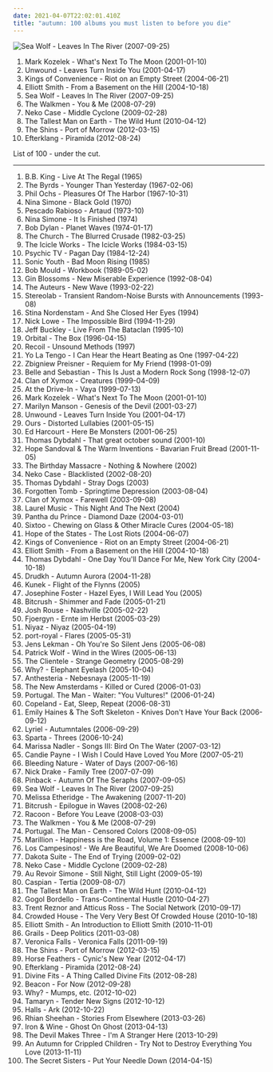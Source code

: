 ```yaml
---
date: 2021-04-07T22:02:01.410Z
title: "autumn: 100 albums you must listen to before you die"
---
```

![Sea Wolf - Leaves In The River (2007-09-25)](http://coverartarchive.org/release/1f535139-1a00-4da7-89cc-94cb50ceb44d/3886056504-500.jpg "Sea Wolf - Leaves In The River (2007-09-25)")
<ol class="albums">
<li data-cover="http://coverartarchive.org/release/00a492ba-ff35-4c0b-b3c1-2c2683771d4e/27265671967-500.jpg" data-tags="folk, peaceful, soft, autumn, repeat, acdc, brilliant covers, recommendations and such, cover albums, franny, sawtheangel" role="button">Mark Kozelek - What's Next To The Moon (2001-01-10)</li>
<li data-cover="http://coverartarchive.org/release/3b1b7509-7bff-4a95-9ee8-f5e050cf102e/27704658731-500.jpg" data-tags="post-hardcore" role="button">Unwound - Leaves Turn Inside You (2001-04-17)</li>
<li data-cover="https://img.discogs.com/bm6ZUDsKOZ00LGlgvLRry_NriHA=/fit-in/600x593/filters:strip_icc():format(jpeg):mode_rgb():quality(90)/discogs-images/R-814895-1512909278-1687.jpeg.jpg" data-tags="indie, acoustic, norwegian" role="button">Kings of Convenience - Riot on an Empty Street (2004-06-21)</li>
<li data-cover="http://coverartarchive.org/release/f01097d5-8a73-3585-8c62-3831a3bd0db6/16096949332-500.jpg" data-tags="singer-songwriter, indie" role="button">Elliott Smith - From a Basement on the Hill (2004-10-18)</li>
<li data-cover="http://coverartarchive.org/release/1f535139-1a00-4da7-89cc-94cb50ceb44d/3886056504-500.jpg" data-tags="indie folk, indie, indie rock, singer-songwriter, autumn" role="button">Sea Wolf - Leaves In The River (2007-09-25)</li>
<li data-cover="https://img.discogs.com/MzZG6cMrhBfOTkA7_fHYJur4-Fc=/fit-in/400x400/filters:strip_icc():format(jpeg):mode_rgb():quality(90)/discogs-images/R-1666348-1235572725.jpeg.jpg" data-tags="indie rock, gigantic music" role="button">The Walkmen - You & Me (2008-07-29)</li>
<li data-cover="http://coverartarchive.org/release/05472483-8124-3552-93dd-b3c6d1e106fa/22402218939-500.jpg" data-tags="alt-country, indie rock" role="button">Neko Case - Middle Cyclone (2009-02-28)</li>
<li data-cover="http://coverartarchive.org/release/da3b6651-add3-458f-8f43-0eb211afe9b1/26402641631-500.jpg" data-tags="folk" role="button">The Tallest Man on Earth - The Wild Hunt (2010-04-12)</li>
<li data-cover="http://coverartarchive.org/release/a2512426-89d9-45a5-98e0-90f7ad468d0d/7978546038-500.jpg" data-tags="indie rock" role="button">The Shins - Port of Morrow (2012-03-15)</li>
<li data-cover="https://img.discogs.com/gB7sHLSykJg4g6NEt6tY72ynO0c=/fit-in/460x460/filters:strip_icc():format(jpeg):mode_rgb():quality(90)/discogs-images/R-3893030-1348326354-2133.jpeg.jpg" data-tags="folk, experimental, indie pop, post-rock, danish, 10s, efterklang" role="button">Efterklang - Piramida (2012-08-24)</li>
</ol>
List of 100 - under the cut.
<!-- more -->

_________________

<ol class="albums">
<li data-cover="https://img.discogs.com/fmh4bNaF9WMZ-85HLGJqxQanBrY=/fit-in/600x589/filters:strip_icc():format(jpeg):mode_rgb():quality(90)/discogs-images/R-1703772-1463828966-4186.jpeg.jpg" data-tags="blues" role="button">
B.B. King - Live At The Regal (1965)
</li>
<li data-cover="https://img.discogs.com/n0OCiaGvNsL_RvcL9x0PcQ-ro-4=/fit-in/600x601/filters:strip_icc():format(jpeg):mode_rgb():quality(90)/discogs-images/R-1973113-1439188915-1934.jpeg.jpg" data-tags="psychedelic rock, folk rock, 60s" role="button">
The Byrds - Younger Than Yesterday (1967-02-06)
</li>
<li data-cover="http://coverartarchive.org/release/cb4b08f8-796e-30cb-ad6f-2246fc4146b3/1800662120-500.jpg" data-tags="baroque pop, folk" role="button">
Phil Ochs - Pleasures Of The Harbor (1967-10-31)
</li>
<li data-cover="http://coverartarchive.org/release/a3e5370f-28e0-488c-b5d1-6f5e2b73ceec/3683681968-500.jpg" data-tags="vocal, jazz, sad, torch songs, vocal jazz, blues, reflective, passionate, melancholy, organic, intense, confident, aggressive, fiery, freewheeling, provocative, uncompromising, dramatic, bittersweet, introspection, intimate, earthy, elegant, standards, yearning, sophisticated, poignant, autumnal, autumn, delicate, brooding, feeling blue, empowerment, gritty, refined, theatrical, difficult, plaintive, austere, ambitious, rca victor, simone, gammarec, dr nina simone, freepurp1e, modern jazz vocals" role="button">
Nina Simone - Black Gold (1970)
</li>
<li data-cover="http://coverartarchive.org/release/d9ad5347-9829-4fab-ace3-57eba05e7054/20462935528-500.jpg" data-tags="argentina, rock" role="button">
Pescado Rabioso - Artaud (1973-10)
</li>
<li data-cover="http://coverartarchive.org/release/960eba25-3a26-4873-8dd5-2bac62da9674/4419349539-500.jpg" data-tags="jazz" role="button">
Nina Simone - It Is Finished (1974)
</li>
<li data-cover="https://img.discogs.com/qde4ADxWaYtFet7mEWGfMSACYPA=/fit-in/600x606/filters:strip_icc():format(jpeg):mode_rgb():quality(90)/discogs-images/R-8741556-1467770702-1364.jpeg.jpg" data-tags="folk rock, 70s" role="button">
Bob Dylan - Planet Waves (1974-01-17)
</li>
<li data-cover="https://img.discogs.com/VSYlLynw84WmMtLnNbDKKcbYkrk=/fit-in/600x600/filters:strip_icc():format(jpeg):mode_rgb():quality(90)/discogs-images/R-1438297-1459727113-7676.jpeg.jpg" data-tags="alternative rock, new wave, post-punk" role="button">
The Church - The Blurred Crusade (1982-03-25)
</li>
<li data-cover="https://img.discogs.com/atdCxnb12kxfryUVCdgZWgZCOZE=/fit-in/500x500/filters:strip_icc():format(jpeg):mode_rgb():quality(90)/discogs-images/R-1170277-1197927536.jpeg.jpg" data-tags="post-punk" role="button">
The Icicle Works - The Icicle Works (1984-03-15)
</li>
<li data-cover="https://img.discogs.com/TvHlRljs39UMHCFDR970SGnaShU=/fit-in/200x201/filters:strip_icc():format(jpeg):mode_rgb():quality(90)/discogs-images/R-3762978-1439481191-6573.jpeg.jpg" data-tags="industrial, autumn, industrial estate, hyperweird, cleopatra records, root industrial, cover pearls before swine" role="button">
Psychic TV - Pagan Day (1984-12-24)
</li>
<li data-cover="https://img.discogs.com/EWJD-VeCM5bj-nw9YQaElt6Tccs=/fit-in/400x393/filters:strip_icc():format(jpeg):mode_rgb():quality(90)/discogs-images/R-11627074-1519812156-1649.jpeg.jpg" data-tags="80s, no wave, experimental" role="button">
Sonic Youth - Bad Moon Rising (1985)
</li>
<li data-cover="https://img.discogs.com/ZvMMEHPiNjXM13TgFELnL2SKlhk=/fit-in/300x300/filters:strip_icc():format(jpeg):mode_rgb():quality(90)/discogs-images/R-600698-1137035784.jpeg.jpg" data-tags="rock" role="button">
Bob Mould - Workbook (1989-05-02)
</li>
<li data-cover="https://img.discogs.com/zrffJsrUfjev7tBMhpGlX7HYBBk=/fit-in/599x599/filters:strip_icc():format(jpeg):mode_rgb():quality(90)/discogs-images/R-2724504-1298193243.jpeg.jpg" data-tags="90s" role="button">
Gin Blossoms - New Miserable Experience (1992-08-04)
</li>
<li data-cover="https://img.discogs.com/yHk8rMYX9s1zizz6zbpx7F-OhpM=/fit-in/600x602/filters:strip_icc():format(jpeg):mode_rgb():quality(90)/discogs-images/R-1518238-1225578968.jpeg.jpg" data-tags="90s, indie pop, britpop" role="button">
The Auteurs - New Wave (1993-02-22)
</li>
<li data-cover="https://img.discogs.com/SDM2sRMTqu6GNhemc3LFvcypXos=/fit-in/600x602/filters:strip_icc():format(jpeg):mode_rgb():quality(90)/discogs-images/R-2370269-1280077484.jpeg.jpg" data-tags="post-rock" role="button">
Stereolab - Transient Random-Noise Bursts with Announcements (1993-08)
</li>
<li data-cover="http://coverartarchive.org/release/5c429421-ed50-3199-aeef-514590fa67e0/8355594906-500.jpg" data-tags="swedish, female vocalists, acoustic" role="button">
Stina Nordenstam - And She Closed Her Eyes (1994)
</li>
<li data-cover="https://img.discogs.com/OVdzwLVgK0_Q3CQbUEON0w1inDU=/fit-in/600x599/filters:strip_icc():format(jpeg):mode_rgb():quality(90)/discogs-images/R-4537769-1604907657-5590.jpeg.jpg" data-tags="country, power pop, country-rock, americana, late night, organic, earnest, bittersweet, reflection, poignant, heartache, breakup, autumn, divorce, 1990s, wistful, rollicking, sentimental, monday morning, long walk, reminiscing" role="button">
Nick Lowe - The Impossible Bird (1994-11-29)
</li>
<li data-cover="https://img.discogs.com/3HYU4uZAgaGNsnHmfKtSgXLMm3Q=/fit-in/600x589/filters:strip_icc():format(jpeg):mode_rgb():quality(90)/discogs-images/R-1310880-1592877476-4866.jpeg.jpg" data-tags="jeff buckley, nice nait" role="button">
Jeff Buckley - Live From The Bataclan (1995-10)
</li>
<li data-cover="http://coverartarchive.org/release/278e659a-7bb5-426f-9e65-9c8e357b602a/4867641571-500.jpg" data-tags="electronic" role="button">
Orbital - The Box (1996-04-15)
</li>
<li data-cover="https://img.discogs.com/ZQkFoHZ_Mub8IYOF_c7O770P40g=/fit-in/450x450/filters:strip_icc():format(jpeg):mode_rgb():quality(90)/discogs-images/R-645215-1142711425.jpeg.jpg" data-tags="electronic" role="button">
Recoil - Unsound Methods (1997)
</li>
<li data-cover="https://img.discogs.com/pprUKgkowK3OCTpUPzPZrCFAwt4=/fit-in/600x513/filters:strip_icc():format(jpeg):mode_rgb():quality(90)/discogs-images/R-1512847-1244220758.jpeg.jpg" data-tags="indie rock, 90s" role="button">
Yo La Tengo - I Can Hear the Heart Beating as One (1997-04-22)
</li>
<li data-cover="https://img.discogs.com/XzTGmLPeRlVDsQlnVVYtcB4Clfs=/fit-in/600x521/filters:strip_icc():format(jpeg):mode_rgb():quality(90)/discogs-images/R-1661650-1513510041-8898.jpeg.jpg" data-tags="classical, soundtrack" role="button">
Zbigniew Preisner - Requiem for My Friend (1998-01-09)
</li>
<li data-cover="http://coverartarchive.org/release/453f9554-2b42-47d3-acd5-42f9958180a4/3782561581-500.jpg" data-tags="electronica, trip-hop, indie, calm, cello, radiohead, bjork, autumn, sleepy, belle and sebastian, if its not scottish its crap, nice dreams" role="button">
Belle and Sebastian - This Is Just a Modern Rock Song (1998-12-07)
</li>
<li data-cover="https://img.discogs.com/-eUhSNfLPhnG4dFlAWdVrhxiSKE=/fit-in/550x542/filters:strip_icc():format(jpeg):mode_rgb():quality(90)/discogs-images/R-1039188-1402570605-7100.jpeg.jpg" data-tags="gothic rock, gothic, darkwave" role="button">
Clan of Xymox - Creatures (1999-04-09)
</li>
<li data-cover="https://img.discogs.com/ifHXDIv3kRCViLBL_BnMSYjcRRc=/fit-in/500x496/filters:strip_icc():format(jpeg):mode_rgb():quality(90)/discogs-images/R-880651-1301137759.jpeg.jpg" data-tags="post-hardcore" role="button">
At the Drive-In - Vaya (1999-07-13)
</li>
<li data-cover="http://coverartarchive.org/release/00a492ba-ff35-4c0b-b3c1-2c2683771d4e/27265671967-500.jpg" data-tags="folk, peaceful, soft, autumn, repeat, acdc, brilliant covers, recommendations and such, cover albums, franny, sawtheangel" role="button">
Mark Kozelek - What's Next To The Moon (2001-01-10)
</li>
<li data-cover="http://coverartarchive.org/release/12dd81bc-94d3-3c75-be26-c0f3ef633f3a/2267716320-500.jpg" data-tags="hard rock, autumn, metal bom" role="button">
Marilyn Manson - Genesis of the Devil (2001-03-27)
</li>
<li data-cover="http://coverartarchive.org/release/3b1b7509-7bff-4a95-9ee8-f5e050cf102e/27704658731-500.jpg" data-tags="post-hardcore" role="button">
Unwound - Leaves Turn Inside You (2001-04-17)
</li>
<li data-cover="https://img.discogs.com/ZA5f__htm5ZADkSXsHnvvn0YyuM=/fit-in/600x600/filters:strip_icc():format(jpeg):mode_rgb():quality(90)/discogs-images/R-642333-1331579291.jpeg.jpg" data-tags="alternative rock, alt rock, brit, criminally underrated" role="button">
Ours - Distorted Lullabies (2001-05-15)
</li>
<li data-cover="https://img.discogs.com/RNvZh1crp7fK1KvO7EUzkGGx8t4=/fit-in/435x432/filters:strip_icc():format(jpeg):mode_rgb():quality(90)/discogs-images/R-2310996-1276084881.jpeg.jpg" data-tags="alternative, autumn, :d, fiilistelypoppi, dope shit ouwe, czalbums" role="button">
Ed Harcourt - Here Be Monsters (2001-06-25)
</li>
<li data-cover="http://coverartarchive.org/release/ad3244de-1c41-4eb2-a090-7ac797ed4b0a/20032202540-500.jpg" data-tags="melancholic, autumn, favorites ever, skiver, albums 2, maarts, bobjebus16 owns this, dice-throw: six, go get it" role="button">
Thomas Dybdahl - That great october sound (2001-10)
</li>
<li data-cover="https://img.discogs.com/jc1EVi_PGkGAbW1ujR3qP9XriSY=/fit-in/600x600/filters:strip_icc():format(jpeg):mode_rgb():quality(90)/discogs-images/R-529468-1303244495.jpeg.jpg" data-tags="female vocalists, folk, dream pop" role="button">
Hope Sandoval & The Warm Inventions - Bavarian Fruit Bread (2001-11-05)
</li>
<li data-cover="http://coverartarchive.org/release/5ec845fc-0685-3c4e-9b50-d5a820a7a085/2618455083-500.jpg" data-tags="new wave, autumn" role="button">
The Birthday Massacre - Nothing & Nowhere (2002)
</li>
<li data-cover="https://img.discogs.com/8M6BkDTG3KIUapd4JKOCMic_cjE=/fit-in/600x586/filters:strip_icc():format(jpeg):mode_rgb():quality(90)/discogs-images/R-1199115-1543624095-1762.jpeg.jpg" data-tags="alt-country" role="button">
Neko Case - Blacklisted (2002-08-20)
</li>
<li data-cover="http://coverartarchive.org/release/79e7d819-e3fc-4df0-89ff-4bb732b443c1/20839334016-500.jpg" data-tags="norwegian, scandinavian, melancholic, autumn, favorites ever, skiver, albums 2, maarts, music to drink slowly" role="button">
Thomas Dybdahl - Stray Dogs (2003)
</li>
<li data-cover="http://coverartarchive.org/release/a4c39d80-de33-4f8c-b474-ba6749654f66/2672299414-500.jpg" data-tags="black metal, suicidal black metal, depressive black metal" role="button">
Forgotten Tomb - Springtime Depression (2003-08-04)
</li>
<li data-cover="https://img.discogs.com/iHoCYLgS_d5gXHFv3U8hdZjxCck=/fit-in/600x537/filters:strip_icc():format(jpeg):mode_rgb():quality(90)/discogs-images/R-509730-1430419756-3048.jpeg.jpg" data-tags="darkwave" role="button">
Clan of Xymox - Farewell (2003-09-08)
</li>
<li data-cover="https://img.discogs.com/FDRp6BJr09sFoKjAhOe8wev41i0=/fit-in/600x541/filters:strip_icc():format(jpeg):mode_rgb():quality(90)/discogs-images/R-430524-1194190051.jpeg.jpg" data-tags="indie, autumn, i love it, hotel indie pop" role="button">
Laurel Music - This Night And The Next (2004)
</li>
<li data-cover="http://coverartarchive.org/release/478690fd-b802-4914-98ee-34536d28b377/23900060841-500.jpg" data-tags="electronic, techno, minimal, minimal techno" role="button">
Pantha du Prince - Diamond Daze (2004-03-01)
</li>
<li data-cover="http://coverartarchive.org/release/edc6fb80-8850-4e87-a5d8-1e0f49bc6d05/18885847078-500.jpg" data-tags="trip hop, trip-hop" role="button">
Sixtoo - Chewing on Glass & Other Miracle Cures (2004-05-18)
</li>
<li data-cover="http://coverartarchive.org/release/2e04a0a3-ca4e-46bc-adb4-4a3d6fc7d2b5/6021637356-500.jpg" data-tags="post-rock" role="button">
Hope of the States - The Lost Riots (2004-06-07)
</li>
<li data-cover="https://img.discogs.com/bm6ZUDsKOZ00LGlgvLRry_NriHA=/fit-in/600x593/filters:strip_icc():format(jpeg):mode_rgb():quality(90)/discogs-images/R-814895-1512909278-1687.jpeg.jpg" data-tags="indie, acoustic, norwegian" role="button">
Kings of Convenience - Riot on an Empty Street (2004-06-21)
</li>
<li data-cover="http://coverartarchive.org/release/f01097d5-8a73-3585-8c62-3831a3bd0db6/16096949332-500.jpg" data-tags="singer-songwriter, indie" role="button">
Elliott Smith - From a Basement on the Hill (2004-10-18)
</li>
<li data-cover="https://img.discogs.com/Impzbm60gbiHkVxjnMVDoQJ1ngo=/fit-in/600x601/filters:strip_icc():format(jpeg):mode_rgb():quality(90)/discogs-images/R-628417-1491329002-1590.jpeg.jpg" data-tags="singer-songwriter" role="button">
Thomas Dybdahl - One Day You'll Dance For Me, New York City (2004-10-18)
</li>
<li data-cover="http://coverartarchive.org/release/3d0bbe09-4ee7-4d54-a9aa-3acbad6b453d/2684791024-500.jpg" data-tags="black metal, atmospheric black metal" role="button">
Drudkh - Autumn Aurora (2004-11-28)
</li>
<li data-cover="https://img.discogs.com/INibhSY0sONnRUmNsq6VRruSp10=/fit-in/600x600/filters:strip_icc():format(jpeg):mode_rgb():quality(90)/discogs-images/R-2091853-1263519552.jpeg.jpg" data-tags="alternative, experimental, indie rock, sadcore, outsider, melancholic, autumn" role="button">
Kunek - Flight of the Flynns (2005)
</li>
<li data-cover="https://img.discogs.com/LKbv14dG8jwt9LSoIwfUFK6A9Vg=/fit-in/597x600/filters:strip_icc():format(jpeg):mode_rgb():quality(90)/discogs-images/R-658981-1363206277-8339.jpeg.jpg" data-tags="folk, singer-songwriter" role="button">
Josephine Foster - Hazel Eyes, I Will Lead You (2005)
</li>
<li data-cover="https://img.discogs.com/jCoPwu_jVGyo9tD248afQ6QG8BQ=/fit-in/600x599/filters:strip_icc():format(jpeg):mode_rgb():quality(90)/discogs-images/R-385145-1106374111.jpg.jpg" data-tags="post-rock, shoegaze, autumn" role="button">
Bitcrush - Shimmer and Fade (2005-01-21)
</li>
<li data-cover="http://coverartarchive.org/release/a6d8c013-997d-4858-8d87-00f823b49771/19888930029-500.jpg" data-tags="singer-songwriter" role="button">
Josh Rouse - Nashville (2005-02-22)
</li>
<li data-cover="https://img.discogs.com/ScanGejkU_lAutoyfysshlGLCEM=/fit-in/333x300/filters:strip_icc():format(jpeg):mode_rgb():quality(90)/discogs-images/R-2033448-1259787217.gif.jpg" data-tags="black metal" role="button">
Fjoergyn - Ernte im Herbst (2005-03-29)
</li>
<li data-cover="http://coverartarchive.org/release/d4a6ef09-5b44-47da-965f-fb36774d48ca/3651521402-500.jpg" data-tags="world, persian" role="button">
Niyaz - Niyaz (2005-04-19)
</li>
<li data-cover="http://coverartarchive.org/release/210b55f6-2f91-4012-820b-1d88a8fdb4bc/13210943741-500.jpg" data-tags="post-rock, ambient" role="button">
port-royal - Flares (2005-05-31)
</li>
<li data-cover="http://coverartarchive.org/release/a2d9edb0-6131-4ca6-a574-0afafbcdfa48/23890573975-500.jpg" data-tags="indie, pop, swedish, rock" role="button">
Jens Lekman - Oh You're So Silent Jens (2005-06-08)
</li>
<li data-cover="https://via.placeholder.com/450" data-tags="indie, singer-songwriter, british" role="button">
Patrick Wolf - Wind in the Wires (2005-06-13)
</li>
<li data-cover="https://img.discogs.com/hfN3588WIZwoIUOwg8HdEoqIT3I=/fit-in/500x500/filters:strip_icc():format(jpeg):mode_rgb():quality(90)/discogs-images/R-577203-1133656516.jpeg.jpg" data-tags="indie, indie pop" role="button">
The Clientele - Strange Geometry (2005-08-29)
</li>
<li data-cover="http://coverartarchive.org/release/1ff69c39-fa91-4f79-ab99-82a92df23b79/15473309640-500.jpg" data-tags="hip-hop, alternative" role="button">
Why? - Elephant Eyelash (2005-10-04)
</li>
<li data-cover="http://coverartarchive.org/release/37c084a3-759e-469c-8a7a-b6cd15c49c05/2022022748-500.jpg" data-tags="ambient, dark ambient, autumn" role="button">
Anthesteria - Nebesnaya (2005-11-19)
</li>
<li data-cover="https://img.discogs.com/1Qw8w4S56Z209JKSkoOU5GfDBOE=/fit-in/600x596/filters:strip_icc():format(jpeg):mode_rgb():quality(90)/discogs-images/R-3264908-1371676917-4946.jpeg.jpg" data-tags="indie rock" role="button">
The New Amsterdams - Killed or Cured (2006-01-03)
</li>
<li data-cover="http://coverartarchive.org/release/406b5674-7bb9-49da-9415-3ccc0fcfd12a/15387067378-500.jpg" data-tags="indie, experimental, indie rock" role="button">
Portugal. The Man - Waiter: "You Vultures!" (2006-01-24)
</li>
<li data-cover="http://coverartarchive.org/release/c64999b0-8a0c-4085-96dd-7e4eab22c481/14990985445-500.jpg" data-tags="indie" role="button">
Copeland - Eat, Sleep, Repeat (2006-08-31)
</li>
<li data-cover="https://img.discogs.com/UtBi7t1DXERRrdvkcTSdW3nD98A=/fit-in/600x600/filters:strip_icc():format(jpeg):mode_rgb():quality(90)/discogs-images/R-792756-1325069657.jpeg.jpg" data-tags="indie, female vocalists, piano" role="button">
Emily Haines & The Soft Skeleton - Knives Don't Have Your Back (2006-09-12)
</li>
<li data-cover="https://img.discogs.com/XAtgiTfKvnVnbv-dJFU9UJ6lVx0=/fit-in/250x248/filters:strip_icc():format(jpeg):mode_rgb():quality(90)/discogs-images/R-2554228-1290184757.jpeg.jpg" data-tags="epic, folk metal, celtic, autumn" role="button">
Lyriel - Autumntales (2006-09-29)
</li>
<li data-cover="https://img.discogs.com/dg3Kc5TbGIzlrXsuRueHXfo2ndE=/fit-in/600x600/filters:strip_icc():format(jpeg):mode_rgb():quality(90)/discogs-images/R-1411884-1217454487.jpeg.jpg" data-tags="post-hardcore, progressive rock" role="button">
Sparta - Threes (2006-10-24)
</li>
<li data-cover="http://coverartarchive.org/release/6612f329-7d59-4578-8128-c2a2ec86565c/8703131155-500.jpg" data-tags="folk" role="button">
Marissa Nadler - Songs III: Bird On The Water (2007-03-12)
</li>
<li data-cover="https://img.discogs.com/fszlzqwRTVdoVhdF_tVxB8H4xH0=/fit-in/600x591/filters:strip_icc():format(jpeg):mode_rgb():quality(90)/discogs-images/R-993001-1593539257-4700.jpeg.jpg" data-tags="indie, soul, british, indie rock, romantic, quirky, afternoon, late night, sunday, literate, melancholy, rainy day, wry, dramatic, bittersweet, introspection, reflection, sophisticated, playful, heartache, solitude, breakup, autumn, brooding, liverpool, debut album, feeling blue, witty, enigmatic, theatrical, long walk, in love, the creative side, stay in bed, romantic evening, reminiscing, alternative pop/ rock, loss/grief, candie payne, no56 uk" role="button">
Candie Payne - I Wish I Could Have Loved You More (2007-05-21)
</li>
<li data-cover="http://coverartarchive.org/release/e9e0fa72-6bb1-4391-a502-a0fb993617c7/2598651566-500.jpg" data-tags="electronic, electropop, ambient, new wave, night, darkwave, interesting, mood, sun, autumn, light, sunlight, search, mold, fmfm, 13 13 13 13 13 13 13 13 13 13 13 13 13, 13 13 13 13 13 13 13 13 13, 13 13 13 13 13 13 13 13 13 13, 13 13 13 13 13 13 13 13 13 13 13, 13 13 13 13 13 13 13 13 13 13 13 13" role="button">
Bleeding Nature - Water of Days (2007-06-16)
</li>
<li data-cover="https://img.discogs.com/NTz_NNLCPHdGqv4CNb5x-eo36lE=/fit-in/600x596/filters:strip_icc():format(jpeg):mode_rgb():quality(90)/discogs-images/R-6354013-1429154827-8348.jpeg.jpg" data-tags="folk, singer-songwriter" role="button">
Nick Drake - Family Tree (2007-07-09)
</li>
<li data-cover="http://coverartarchive.org/release/77f93e6d-19bb-416c-8fff-45cd4e7e5edd/15810545984-500.jpg" data-tags="indie rock" role="button">
Pinback - Autumn Of The Seraphs (2007-09-05)
</li>
<li data-cover="http://coverartarchive.org/release/1f535139-1a00-4da7-89cc-94cb50ceb44d/3886056504-500.jpg" data-tags="indie folk, indie, indie rock, singer-songwriter, autumn" role="button">
Sea Wolf - Leaves In The River (2007-09-25)
</li>
<li data-cover="https://img.discogs.com/0kpbe5FYZkj-oOtdw1rlIh6jV54=/fit-in/600x528/filters:strip_icc():format(jpeg):mode_rgb():quality(90)/discogs-images/R-5283217-1477452408-9511.jpeg.jpg" data-tags="rock, rock n roll" role="button">
Melissa Etheridge - The Awakening (2007-11-20)
</li>
<li data-cover="https://img.discogs.com/8B5LjWGd47xWQ0VLpAtD5cY65Wk=/fit-in/600x600/filters:strip_icc():format(jpeg):mode_rgb():quality(90)/discogs-images/R-1246995-1231622967.jpeg.jpg" data-tags="electronica, ambient, post-rock, random, second, autumn, waves, oh, n5md, si, zz, it radio, sonic fetish, wx, mltm, radio 8080, train tumble" role="button">
Bitcrush - Epilogue in Waves (2008-02-26)
</li>
<li data-cover="https://img.discogs.com/mUqCi1BvGIHMNf0a-KdfJiA4gcw=/fit-in/600x535/filters:strip_icc():format(jpeg):mode_rgb():quality(90)/discogs-images/R-3351168-1326917073.jpeg.jpg" data-tags="autumn" role="button">
Racoon - Before You Leave (2008-03-03)
</li>
<li data-cover="https://img.discogs.com/MzZG6cMrhBfOTkA7_fHYJur4-Fc=/fit-in/400x400/filters:strip_icc():format(jpeg):mode_rgb():quality(90)/discogs-images/R-1666348-1235572725.jpeg.jpg" data-tags="indie rock, gigantic music" role="button">
The Walkmen - You & Me (2008-07-29)
</li>
<li data-cover="http://coverartarchive.org/release/19fb1c16-1996-3073-b755-aab360ff037c/8180184890-500.jpg" data-tags="progressive rock" role="button">
Portugal. The Man - Censored Colors (2008-09-05)
</li>
<li data-cover="https://img.discogs.com/Oz4uzZ6Xc9nlV_oHptdRjwO98eI=/fit-in/600x604/filters:strip_icc():format(jpeg):mode_rgb():quality(90)/discogs-images/R-2762539-1428936861-6124.jpeg.jpg" data-tags="progressive rock" role="button">
Marillion - Happiness is the Road, Volume 1: Essence (2008-09-10)
</li>
<li data-cover="https://img.discogs.com/F9eHisPcHAbXQvvLRGignAeARys=/fit-in/600x600/filters:strip_icc():format(jpeg):mode_rgb():quality(90)/discogs-images/R-13398283-1553445775-7647.png.jpg" data-tags="indie" role="button">
Los Campesinos! - We Are Beautiful, We Are Doomed (2008-10-06)
</li>
<li data-cover="https://img.discogs.com/oSZSAYcfuPgNH85uQH8DAZwczao=/fit-in/261x265/filters:strip_icc():format(jpeg):mode_rgb():quality(90)/discogs-images/R-1582598-1230080028.jpeg.jpg" data-tags="instrumental, ambient, melancholy, modern classical, autumn, boomkat, music for a sad road movie" role="button">
Dakota Suite - The End of Trying (2009-02-02)
</li>
<li data-cover="http://coverartarchive.org/release/05472483-8124-3552-93dd-b3c6d1e106fa/22402218939-500.jpg" data-tags="alt-country, indie rock" role="button">
Neko Case - Middle Cyclone (2009-02-28)
</li>
<li data-cover="http://coverartarchive.org/release/a0dcf76f-2d23-4274-92cc-90ae3e9402f4/3062545324-500.jpg" data-tags="indie pop, indie" role="button">
Au Revoir Simone - Still Night, Still Light (2009-05-19)
</li>
<li data-cover="http://coverartarchive.org/release/cfcef241-4a2c-39d8-95ea-6be87a10f902/3323039609-500.jpg" data-tags="post-rock" role="button">
Caspian - Tertia (2009-08-07)
</li>
<li data-cover="http://coverartarchive.org/release/da3b6651-add3-458f-8f43-0eb211afe9b1/26402641631-500.jpg" data-tags="folk" role="button">
The Tallest Man on Earth - The Wild Hunt (2010-04-12)
</li>
<li data-cover="http://coverartarchive.org/release/f9ca3e83-c109-457b-a950-0dd5a7a41cc0/10138329009-500.jpg" data-tags="gypsy punk" role="button">
Gogol Bordello - Trans-Continental Hustle (2010-04-27)
</li>
<li data-cover="http://coverartarchive.org/release/998e28f9-ed94-4de1-af8e-8dc544c1ab31/10072281735-500.jpg" data-tags="soundtrack" role="button">
Trent Reznor and Atticus Ross - The Social Network (2010-09-17)
</li>
<li data-cover="http://coverartarchive.org/release/c4bbad5d-c512-317b-937f-6609022f92c3/17865940757-500.jpg" data-tags="boughtlist2011" role="button">
Crowded House - The Very Very Best Of Crowded House (2010-10-18)
</li>
<li data-cover="https://img.discogs.com/LLe3s6IskMYdUhqBaTiP6cNgXn0=/fit-in/350x350/filters:strip_icc():format(jpeg):mode_rgb():quality(90)/discogs-images/R-3847966-1346752722-6382.jpeg.jpg" data-tags="indie pop, indie rock, sad, sadcore, lo-fi, reflective, melancholy, rainy day, bittersweet, reflection, somber, intimate, poignant, autumnal, autumn, nocturnal, brooding, wistful, weary, restrained" role="button">
Elliott Smith - An Introduction to Elliott Smith (2010-11-01)
</li>
<li data-cover="http://coverartarchive.org/release/16595b47-d4ee-4d2c-8273-a5063813b35c/28751699519-500.jpg" data-tags="post-rock" role="button">
Grails - Deep Politics (2011-03-08)
</li>
<li data-cover="https://img.discogs.com/5-wKfZ6guUrTF_re2XftBVpdZAg=/fit-in/600x600/filters:strip_icc():format(jpeg):mode_rgb():quality(90)/discogs-images/R-3068322-1314210373.jpeg.jpg" data-tags="indie pop" role="button">
Veronica Falls - Veronica Falls (2011-09-19)
</li>
<li data-cover="http://coverartarchive.org/release/a2512426-89d9-45a5-98e0-90f7ad468d0d/7978546038-500.jpg" data-tags="indie rock" role="button">
The Shins - Port of Morrow (2012-03-15)
</li>
<li data-cover="https://img.discogs.com/RZMk3Hx-SLOYaWjOogkSMM6WJiY=/fit-in/600x600/filters:strip_icc():format(jpeg):mode_rgb():quality(90)/discogs-images/R-3554119-1335053222.jpeg.jpg" data-tags="indie, folk, autumn, christmas and the new year and easter" role="button">
Horse Feathers - Cynic's New Year (2012-04-17)
</li>
<li data-cover="https://img.discogs.com/gB7sHLSykJg4g6NEt6tY72ynO0c=/fit-in/460x460/filters:strip_icc():format(jpeg):mode_rgb():quality(90)/discogs-images/R-3893030-1348326354-2133.jpeg.jpg" data-tags="folk, experimental, indie pop, post-rock, danish, 10s, efterklang" role="button">
Efterklang - Piramida (2012-08-24)
</li>
<li data-cover="http://coverartarchive.org/release/8e92486a-06c2-46e1-a39e-4810f2fa8bf6/1867011170-500.jpg" data-tags="indie rock" role="button">
Divine Fits - A Thing Called Divine Fits (2012-08-28)
</li>
<li data-cover="http://coverartarchive.org/release/50cedce8-69c2-46d2-a717-fa73a3b6a97a/2960808757-500.jpg" data-tags="autumn, fav2012" role="button">
Beacon - For Now (2012-09-28)
</li>
<li data-cover="http://coverartarchive.org/release/c9c380b2-ca33-4bf3-96d9-1b0038c93185/1959700379-500.jpg" data-tags="anticon" role="button">
Why? - Mumps, etc. (2012-10-02)
</li>
<li data-cover="http://coverartarchive.org/release/240c80d0-9901-4616-b00e-1b5dd6bcb6ac/2311389507-500.jpg" data-tags="shoegaze" role="button">
Tamaryn - Tender New Signs (2012-10-12)
</li>
<li data-cover="http://coverartarchive.org/release/dce144f5-5df3-40ec-a592-4ab4290110db/3846389853-500.jpg" data-tags="ambient" role="button">
Halls - Ark (2012-10-22)
</li>
<li data-cover="http://coverartarchive.org/release/7c0a6825-b59e-4230-af33-811c687b2040/3676212067-500.jpg" data-tags="ambient" role="button">
Rhian Sheehan - Stories From Elsewhere (2013-03-26)
</li>
<li data-cover="https://img.discogs.com/cfc9e7fd50d7c9c08931869b95f6849a01d0635d/images/spacer.gif" data-tags="folk" role="button">
Iron & Wine - Ghost On Ghost (2013-04-13)
</li>
<li data-cover="http://coverartarchive.org/release/c5b12d94-ad04-4e99-bb6b-9104a7ecb0ee/5693013576-500.jpg" data-tags="country, folk, literate, alt-country, rainy day, confident, earnest, wry, dramatic, uplifting, country-folk, playful, autumn, 2010s, imagination, witty, exuberant, carefree, lively, neo-traditional folk, maverick, brash, street-smart, hanging out, rambunctious, mischief, 2013 albums" role="button">
The Devil Makes Three - I'm A Stranger Here (2013-10-29)
</li>
<li data-cover="http://coverartarchive.org/release/214687ea-d9c7-4be5-8ab1-0b43a54252d6/7552151855-500.jpg" data-tags="black metal" role="button">
An Autumn for Crippled Children - Try Not to Destroy Everything You Love (2013-11-11)
</li>
<li data-cover="https://img.discogs.com/UpKBa31Tb5ZSHfJKmjT_7Cq8sg0=/fit-in/562x550/filters:strip_icc():format(jpeg):mode_rgb():quality(90)/discogs-images/R-5598519-1397612142-6505.jpeg.jpg" data-tags="country, folk, sad, americana, quirky, hope, atmospheric, ominous, late night, alt-country, organic, rainy day, earthy, heartache, autumnal, sweet, autumn, airy, dreaming, feeling blue, wistful, contemporary country, wintry, urgent, plaintive, angst-ridden, neo-traditional folk, maverick, rustic, neo-traditionalist country, playlist20140518" role="button">
The Secret Sisters - Put Your Needle Down (2014-04-15)
</li>
</ol>